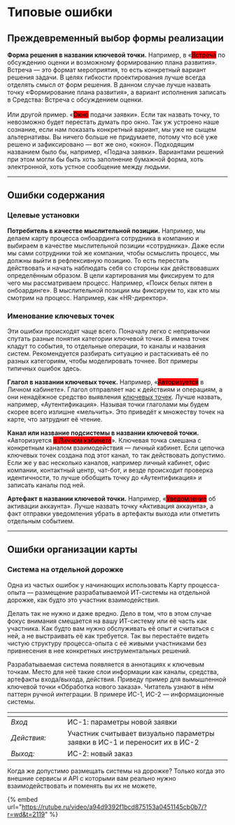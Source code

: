 # Типовые ошибки

## Преждевременный выбор формы реализации

**Форма решения в названии ключевой точки.** Например, в «<mark style="background-color:red;">Встреча</mark> по обсуждению оценки и возможному формированию плана развития». Встреча — это формат мероприятия, то есть конкретный вариант решения задачи. В целях гибкости проектирования лучше всегда отделять смысл от форм решения. В данном случае лучше назвать точку «Формирование плана развития», а вариант исполнения записать в Средства: Встреча с обсуждением оценки. \
\
Или другой пример. «<mark style="background-color:red;">Окно</mark> подачи заявки». Если так назвать точку, то невозможно будет перестать думать про окно. Так уж устроено наше сознание, если нам показать конкретный вариант, мы уже не сыщем альтернативы. Вы ничего больше не придумаете, потому что всё уже решено и зафиксировано — вот же оно, «окно». Подходящим названием было бы, например, «Подача заявки». Вариантами решений при этом могли бы быть хоть заполнение бумажной форма, хоть электронной, хоть устное сообщение между людьми.

***

## Ошибки содержания

### Целевые установки

**Потребитель в качестве мыслительной позиции.** Например, мы делаем карту процесса онбоардинга сотрудника в компанию и выбираем в качестве мыслительной позиции «сотрудника». Даже если мы сами сотрудники той же компании, чтобы осмыслить процесс, мы должны выйти в рефлексивную позицию. То есть перестать действовать и начать наблюдать себя со стороны как действовавших определённым образом. В цели картирования мы фиксируем то для чего мы рассматриваем процесс. Например, «Поиск белых пятен в онбоардинге». В мыслительной позиции мы фиксируем то, как кто мы смотрим на процесс. Например, как «HR-директор».

### Именование ключевых точек

Эти ошибки происходят чаще всего. Поначалу легко с непривычки спутать разные понятия категории ключевой точки. В имена точек кладут то события, то отдельные операции, то каналы и названия систем. Рекомендуется разбирать ситуацию и растаскивать её по разных категориям, чтобы моделировать точнее. Вот примеры типичных ошибок здесь.

**Глагол в названии ключевых точек.** Например, «<mark style="background-color:red;">Авторизуется</mark> в Личном кабинете». Глагол отправляет нас к действиям и операциям, а они ненадёжное средство выявления [ключевых точек](../praktiku/vazhnye-ponyatiya/klyuchevye-tochki.md). Лучше назвать, например, «Аутентификация». Называя точки глаголами мы будем скорее всего излишне «мельчить». Это приведёт к множеству точек на карте, что затруднит её чтение.

**Канал или название подсистемы в названии ключевой точки.** «Авторизуется <mark style="background-color:red;">в Личном кабинете</mark>».  Ключевая точка смешана с конкретным каналом взаимодействия — личный кабинет. Если цепочка ключевых точек создана под этот канал, то так действовать допустимо. Если же у вас несколько каналов, например личный кабинет, офис компании, контактный центр, чат-бот, и везде происходит проверка идентичности, то лучше обобщить точку до «Аутентификация» и записать каналы под ней.

**Артефакт в названии ключевой точки.** Например, «<mark style="background-color:red;">Уведомление</mark> об активации аккаунта». Лучше назвать точку «Активация аккаунта», а факт отправки уведомления убрать в артефакты выхода или отметить отдельным событием.

***

## Ошибки организации карты

### Система на отдельной дорожке

Одна из частых ошибок у начинающих использовать Карту процесса-опыта — размещение разрабатываемой ИТ-системы на отдельной дорожке, как будто это участник взаимодействия.&#x20;

Делать так не нужно и даже вредно. Дело в том, что в этом случае фокус внимания смещается на вашу ИТ-систему или её часть как участника. Как будто вам нужно обслуживать её опыт и считаться с ней, а не выстраивать её как требуется. Так вы перестаёте видеть чистую структуру процесса-опыта с её живыми участниками без привнесения в нее конкретных инструментальных решений.&#x20;

Разрабатываемая система появляется в аннотациях к ключевым точкам. Место для неё такие слои информации как каналы, средства, артефакты входа/выхода, действия. Приведу пример для вымышленной ключевой точки «Обработка нового заказа». Читатель узнают в нём паттерн ручной интеграции. В примере ИС-1, ИС-2  — информационные системы. &#x20;

<table data-header-hidden><thead><tr><th width="142"></th><th width="588"></th></tr></thead><tbody><tr><td><em>Вход</em></td><td>ИС-1: параметры новой заявки </td></tr><tr><td><em>Действия:</em> </td><td>Участник считывает визуально параметры заявки в ИС-1 и переносит их в ИС-2</td></tr><tr><td><em>Выход:</em></td><td>ИС-2: новый заказ</td></tr></tbody></table>

Когда же допустимо размещать системы на дорожке? Только когда это внешние сервисы и API с которыми вам реально нужно взаимодействовать и поменять вы их не можете.

{% embed url="https://rutube.ru/video/a94d9392f1bcd875153a0451145cb0b7/?r=wd&t=2119" %}
